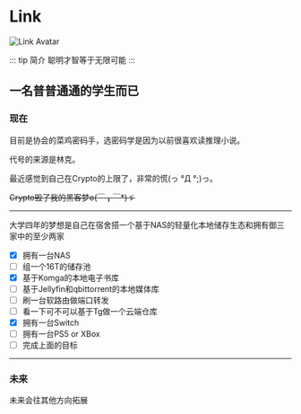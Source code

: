 # Link

<img :src="$withBase('/avatars/Link.jpg')" alt="Link Avatar">

::: tip 简介
聪明才智等于无限可能
:::
## 一名普普通通的学生而已
### 现在
目前是协会的菜鸡密码手，选密码学是因为以前很喜欢读推理小说。

代号的来源是林克。

最近感觉到自己在Crypto的上限了，非常的慌(っ °Д °;)っ。

~~Crypto毁了我的黑客梦o(￣┰￣*)ゞ~~

---

大学四年的梦想是自己在宿舍搭一个基于NAS的轻量化本地储存生态和拥有御三家中的至少两家

- [x] 拥有一台NAS
- [ ] 组一个16T的储存池
- [x] 基于Komga的本地电子书库
- [ ] 基于Jellyfin和qbittorrent的本地媒体库
- [ ] 刷一台软路由做端口转发
- [ ] 看一下可不可以基于Tg做一个云端仓库
- [x] 拥有一台Switch
- [ ] 拥有一台PS5 or XBox
- [ ] 完成上面的目标

---
### 未来
未来会往其他方向拓展